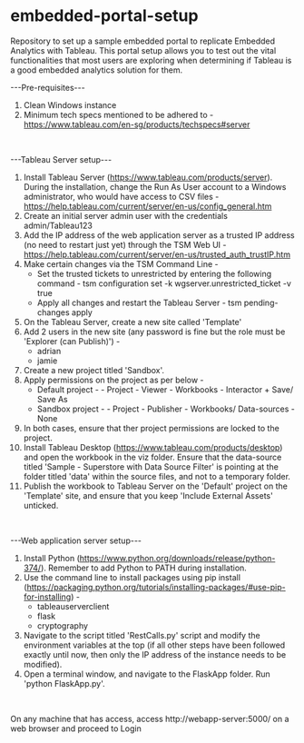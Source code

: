 # embedded-portal-setup
Repository to set up a sample embedded portal to replicate Embedded Analytics with Tableau. This portal setup allows you to test out the vital functionalities that most users are exploring when determining if Tableau is a good embedded analytics solution for them.

---Pre-requisites---
1. Clean  Windows instance
2. Minimum tech specs mentioned to be adhered to - https://www.tableau.com/en-sg/products/techspecs#server
<br/>

---Tableau Server setup---
1. Install Tableau Server (https://www.tableau.com/products/server). During the installation, change the Run As User account to a Windows administrator, who would have access to CSV files - https://help.tableau.com/current/server/en-us/config_general.htm
2. Create an initial server admin user with the credentials admin/Tableau123
3. Add the IP address of the web application server as a trusted IP address (no need to restart just yet) through the TSM Web UI - https://help.tableau.com/current/server/en-us/trusted_auth_trustIP.htm
4. Make certain changes via the TSM Command Line -
    - Set the trusted tickets to unrestricted by entering the following command - tsm configuration set -k wgserver.unrestricted_ticket -v true
    - Apply all changes and restart the Tableau Server - tsm pending-changes apply
5. On the Tableau Server, create a new site called 'Template'
6. Add 2 users in the new site (any password is fine but the role must be 'Explorer (can Publish)') -
    - adrian
    - jamie
7. Create a new project titled 'Sandbox'.
8. Apply permissions on the project as per below -
    - Default project -    - Project - Viewer
                           - Workbooks - Interactor + Save/ Save As
    - Sandbox project -    - Project - Publisher
                           - Workbooks/ Data-sources - None
9. In both cases, ensure that ther project permissions are locked to the project.
10. Install Tableau Desktop (https://www.tableau.com/products/desktop) and open the workbook in the viz folder. Ensure that the data-source titled 'Sample - Superstore with Data Source Filter' is pointing at the folder titled 'data' within the source files, and not to a temporary folder.
11. Publish the workbook to Tableau Server on the 'Default' project on the 'Template' site, and ensure that you keep 'Include External Assets' unticked.
<br/>

---Web application server setup---
1. Install Python (https://www.python.org/downloads/release/python-374/). Remember to add Python to PATH during installation.
2. Use the command line to install packages using pip install (https://packaging.python.org/tutorials/installing-packages/#use-pip-for-installing) -
    - tableauserverclient
    - flask
    - cryptography
3. Navigate to the script titled 'RestCalls.py' script and modify the environment variables at the top (if all other steps have been followed exactly until now, then only the IP address of the instance needs to be modified).
4. Open a terminal window, and navigate to the FlaskApp folder. Run 'python FlaskApp.py'.
<br/>

On any machine that has access, access http://webapp-server:5000/ on a web browser and proceed to Login
